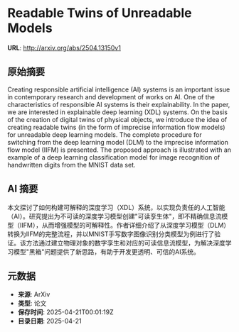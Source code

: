 # Readable Twins of Unreadable Models

**URL**: http://arxiv.org/abs/2504.13150v1

## 原始摘要

Creating responsible artificial intelligence (AI) systems is an important
issue in contemporary research and development of works on AI. One of the
characteristics of responsible AI systems is their explainability. In the
paper, we are interested in explainable deep learning (XDL) systems. On the
basis of the creation of digital twins of physical objects, we introduce the
idea of creating readable twins (in the form of imprecise information flow
models) for unreadable deep learning models. The complete procedure for
switching from the deep learning model (DLM) to the imprecise information flow
model (IIFM) is presented. The proposed approach is illustrated with an example
of a deep learning classification model for image recognition of handwritten
digits from the MNIST data set.


## AI 摘要

本文探讨了如何构建可解释的深度学习（XDL）系统，以实现负责任的人工智能（AI）。研究提出为不可读的深度学习模型创建"可读孪生体"，即不精确信息流模型（IIFM），从而增强模型的可解释性。作者详细介绍了从深度学习模型（DLM）转换为IIFM的完整流程，并以MNIST手写数字图像识别分类模型为例进行了验证。该方法通过建立物理对象的数字孪生和对应的可读信息流模型，为解决深度学习模型"黑箱"问题提供了新思路，有助于开发更透明、可信的AI系统。

## 元数据

- **来源**: ArXiv
- **类型**: 论文
- **保存时间**: 2025-04-21T00:01:19Z
- **目录日期**: 2025-04-21
